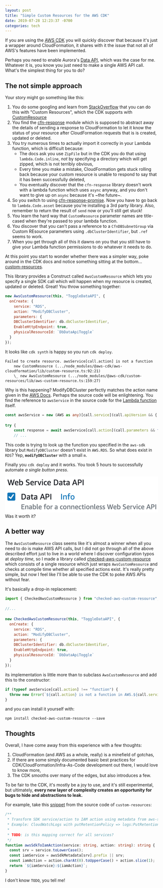 ```yaml
---
layout: post
title: "Simple Custom Resources for the AWS CDK"
date: 2019-07-28 12:23:37 -0700
categories: tech
---
```


If you are using the [AWS CDK] you will quickly discover that because it's just a wrapper around CloudFormation, it shares
with it the issue that not all of AWS's features have been implemented.

Perhaps you need to enable Aurora's [Data API], which was the case for me. Whatever it is, you know you just need
to make a single AWS API call. What's the simplest thing for you to do?

## The not simple approach

Your story might go something like this:

1. You do some googling and learn from [StackOverflow] that you can do this with "Custom Resources", which the CDK supports
   with [CustomResource]
2. You find the [cfn-response] module which is supposed to abstract away the details of sending a response to CloudFormation
   to let it know the status of your resource after CloudFormation requests that is is created, updated or deleted.
3. You try numerous times to actually import it correctly in your Lambda function, which is difficult because:
   - The docs ask you use `ZipFile` but in the CDK you do that using `lambda.Code.inline`, _not_ by specifying a directory which
     will get zipped, which is not terribly obvious,
   - Every time you make a mistake, CloudFormation gets stuck rolling back because your custom resource is unable
     to respond to say that it has been successfully deleted,
   - You eventually discover that the `cfn-response` library doesn't work with a lambda function which uses `async` anyway,
     and you don't want to give up on `async` because it's ~the future~.
4. So you switch to using [cfn-response-promise]. Now you have to go back to `lambda.Code.asset` because you're installing a 3rd
   party library. Also, remember to return the result of `send` now or you'll still get stuck!
5. You learn the hard way that `CustomResource` parameter names are title-cased when they're passed to your lambda function.
6. You discover that you can't pass a reference to a `CfnDBSubnetGroup` via Custom REsource parameters using `.dbClusterIdentifier`, but `.ref` seems to work.
7. When you get through all of this it dawns on you that you still have to give your Lambda function permissions to do whatever it needs to do.

At this point you start to wonder whether there was a simpler way, poke around in the CDK docs and notice something sitting at the bottom... [custom-resources].

This library provides a Construct called `AwsCustomResource` which lets you specify a single SDK call which will happen when my resource is created, updated or deleted. Great! You throw something together:

```js
new AwsCustomResource(this, "ToggleDataAPI", {
  onCreate: {
    service: "RDS",
    action: "ModifyDBCluster",
    parameters: {
    DBClusterIdentifier: db.dbClusterIdentifier,
    EnableHttpEndpoint: true,
    physicalResourceId: `DbDataApiToggle`
  }
});
```

It looks like `cdk synth` is happy so you run `cdk deploy`.

    Failed to create resource. awsService[call.action] is not a function
        new CustomResource (.../node_modules/@aws-cdk/aws-cloudformation/lib/custom-resource.ts:92:21)
        \_ new AwsCustomResource (.../node_modules/@aws-cdk/custom-resources/lib/aws-custom-resource.ts:159:27)

Why is this happening? ModifyDBCluster perfectly matches the action name given in the [AWS Docs]. Perhaps the source
code will be enlightening. You find the reference to `awsService` in the source code for the [Lambda function] itself.

```ts
const awsService = new (AWS as any)[call.service](call.apiVersion && { apiVersion: call.apiVersion });

try {
    const response = await awsService[call.action](call.parameters && fixBooleans(call.parameters)).promise();
    // ...
```

This code is trying to look up the function you specified in the `aws-sdk` library but `ModifyDBCluster` doesn't
exist in `AWS.RDS`. So what does exist in `RDS`? Yep, **`modifyDBCluster`** with a small `m`.

Finally you `cdk deploy` and it works. You took 5 hours to successfully automate _a single button press_.

<div class="thumbnailed">
  <a href="/images/data_api.png">
    <img src="/images/data_api.png" alt="Data API: checked" />
  </a>
  Was it worth it?
</div>

## A better way

The `AwsCustomResource` class seems like it's almost a winner when all you need to do is make AWS API calls, but I did not go
through all of the above described effort just to live in a world where I discover configuration typos at _deploy time_, so I
made a library called [checked-aws-custom-resource] which consists of a single resource which just wraps `AwsCustomResource`
and checks at compile time whether all specified actions exist. It's really pretty simple, but now I feel like I'll be able
to use the CDK to poke AWS APIs without fear.

It's basically a drop-in replacement:

```js
import { CheckedAwsCustomResource } from "checked-aws-custom-resource";

//...

new CheckedAwsCustomResource(this, "ToggleDataAPI", {
  onCreate: {
    service: "RDS",
    action: "ModifyDBCluster",
    parameters: {
    DBClusterIdentifier: db.dbClusterIdentifier,
    EnableHttpEndpoint: true,
    physicalResourceId: `DbDataApiToggle`
  }
});
```

its implementation is little more than to subclass `AwsCustomResource` and add this to the constructor:

```ts
if (typeof awsService[call.action] !== "function") {
  throw new Error(`${call.action} is not a function in AWS.${call.service}`);
}
```

and you can install it yourself with:

```
npm install checked-aws-custom-resource --save
```

## Thoughts

Overall, I have come away from this experience with a few thoughts:

1. CloudFormation (and AWS as a whole, really) is a minefield of gotchas,
2. If there are some simply documented basic best practices for CDK/CloudFormation/Infra-As-Code development out there, I would love to know more,
3. The CDK smooths over many of the edges, but also introduces a few.

To be fair to the CDK, it's mostly be a joy to use, and it's still experimental, but ultimately, **every
new layer of complexity creates an opportunity for bugs to hide and abstractions to leak.**

For example, take this [snippet] from the source code of `custom-resources`:

```ts
/**
 * Transform SDK service/action to IAM action using metadata from aws-sdk module.
 * Example: CloudWatchLogs with putRetentionPolicy => logs:PutRetentionPolicy
 *
 * TODO: is this mapping correct for all services?
 */
function awsSdkToIamAction(service: string, action: string): string {
  const srv = service.toLowerCase();
  const iamService = awsSdkMetadata[srv].prefix || srv;
  const iamAction = action.charAt(0).toUpperCase() + action.slice(1);
  return `${iamService}:${iamAction}`;
}
```

I don't know `TODO`, you tell me!

[aws cdk]: https://docs.aws.amazon.com/cdk/latest/guide/home.html
[data api]: https://aws.amazon.com/blogs/aws/new-data-api-for-amazon-aurora-serverless/
[stackoverflow]: https://stackoverflow.com/questions/54931548/enable-aurora-data-api-from-cloudformation
[cfn-response]: https://docs.aws.amazon.com/AWSCloudFormation/latest/UserGuide/cfn-lambda-function-code-cfnresponsemodule.html
[cfn-response-promise]: https://github.com/ispyinternet/cfn-response-promise
[custom-resources]: https://docs.aws.amazon.com/cdk/api/latest/docs/@aws-cdk_custom-resources.AwsCustomResource.html
[aws docs]: https://docs.aws.amazon.com/AmazonRDS/latest/APIReference/API_ModifyDBCluster.html
[lambda function]: https://github.com/aws/aws-cdk/blob/6c0bf4ac1b21116d94e26d740a0302f92207b3b1/packages/%40aws-cdk/custom-resources/lib/aws-custom-resource-provider/index.ts#L63
[checked-aws-custom-resource]: https://github.com/Spacerat/checked-aws-custom-resource
[snippet]: https://github.com/aws/aws-cdk/blob/6c0bf4ac1b21116d94e26d740a0302f92207b3b1/packages/%40aws-cdk/custom-resources/lib/aws-custom-resource.ts
[customresource]: https://docs.aws.amazon.com/cdk/api/latest/docs/@aws-cdk_aws-cloudformation.CustomResource.html
